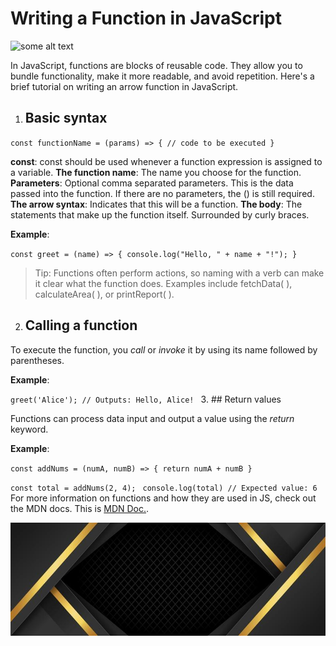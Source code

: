 # Writing a Function in JavaScript

![some alt text](https://pages.git.generalassemb.ly/modular-curriculum-all-courses/intro-to-markdown-lab/exercise/assets/james-harrison-unsplash.jpg)

In JavaScript, functions are blocks of reusable code. They allow you to bundle functionality, make it more readable, and avoid repetition. Here's a brief tutorial on writing an arrow function in JavaScript.

1. ## Basic syntax

`const functionName = (params) => {
  // code to be executed
}`

**const**: const should be used whenever a function expression is assigned to a variable.
**The function name**: The name you choose for the function.
**Parameters**: Optional comma separated parameters. This is the data passed into the function. If there are no parameters, the () is still required.
**The arrow syntax**: Indicates that this will be a function.
**The body**: The statements that make up the function itself. Surrounded by curly braces.

__Example__:

``const greet = (name) => {
  console.log("Hello, " + name + "!");
}``

>Tip: Functions often perform actions, so naming with a verb can make it clear what the function does. Examples include fetchData( ), calculateArea( ), or printReport( ). 

2. ## Calling a function

To execute the function, you *call* or *invoke* it by using its name followed by parentheses.

__Example__:

`greet('Alice'); // Outputs: Hello, Alice!
`
3. ## Return values

Functions can process data input and output a value using the *return* keyword.

__Example__: 

`const addNums = (numA, numB) => {
  return numA + numB
}`

`const total = addNums(2, 4);
`
`console.log(total) // Expected value: 6
`
For more information on functions and how they are used in JS, check out the MDN docs. 
This is [MDN Doc.][MDN].

[MDN]:https://developer.mozilla.org/en-US/docs/Web/JavaScript/Guide/Functions



![Computer with Code](./elegant-black-and-gold-banner-background-free-vector.jpg)

